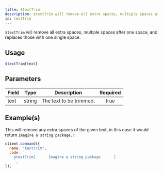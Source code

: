 ```yaml
---
title: $textTrim
description: $textTrim will remove all extra spaces, multiple spaces after one space, and replaces those with one single space.
id: textTrim
---
```


`$textTrim` will remove all extra spaces, multiple spaces after one space, and replaces those with one single space.

## Usage

```php
$textTrim[text]
```

## Parameters

| Field | Type   | Description             | Required |
| ----- | ------ | ----------------------- | :------: |
| text  | string | The text to be trimmed. |   true   |

## Example(s)

This will remove any extra spaces of the given text, in this case it would return `Imagine a string package.`:

```javascript
client.command({
  name: "textTrim",
  code: `
    $textTrim[      Imagine a string package      ]
    `,
});
```
